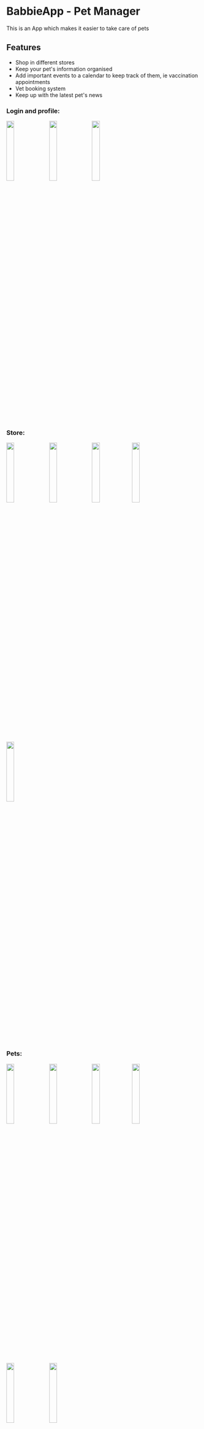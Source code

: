 # BabbieApp - Pet Manager

This is an App which makes it easier to take care of pets

## Features 

* Shop in different stores
* Keep your pet's information organised
* Add important events to a calendar to keep track of them, ie vaccination appointments
* Vet booking system
* Keep up with the latest pet's news

### Login and profile: 

<img src="https://user-images.githubusercontent.com/41966773/103965087-f83aa000-512a-11eb-9436-fd3262a2ac3a.jpg" width="20%" height="20%">&ensp;
<img src="https://user-images.githubusercontent.com/41966773/103966090-2a4d0180-512d-11eb-9ded-af018e5d33bc.jpg" width="20%" height="20%">&ensp;
<img src="https://user-images.githubusercontent.com/41966773/103966093-2ae59800-512d-11eb-9a19-a3d57a5b4bee.jpg" width="20%" height="20%">

### Store:

<img src="https://user-images.githubusercontent.com/41966773/103965356-8d3d9900-512b-11eb-8aa7-1ca68a95e108.jpg" width="20%" height="20%">&ensp;
<img src="https://user-images.githubusercontent.com/41966773/103965368-90388980-512b-11eb-98d7-26e39373a64c.jpg" width="20%" height="20%">&ensp;
<img src="https://user-images.githubusercontent.com/41966773/103965375-929ae380-512b-11eb-9a6c-a3739deeb55b.jpg" width="20%" height="20%">
<img src="https://user-images.githubusercontent.com/41966773/103965405-a1819600-512b-11eb-9622-8cd894995cd9.jpg" width="20%" height="20%">&ensp;
<img src="https://user-images.githubusercontent.com/41966773/103965416-a5adb380-512b-11eb-8ed6-71ff01b9b065.jpg" width="20%" height="20%">

### Pets:

<img src="https://user-images.githubusercontent.com/41966773/103965782-7fd4de80-512c-11eb-8bcc-80c06ca016cd.jpg" width="20%" height="20%">&ensp;
<img src="https://user-images.githubusercontent.com/41966773/103965791-83686580-512c-11eb-8aee-ff129ae4b12a.jpg" width="20%" height="20%">&ensp;
<img src="https://user-images.githubusercontent.com/41966773/103965792-8400fc00-512c-11eb-81d9-3f6691d10554.jpg" width="20%" height="20%">
<img src="https://user-images.githubusercontent.com/41966773/103965793-84999280-512c-11eb-8c1d-82a792fbe689.jpg" width="20%" height="20%">&ensp;
<img src="https://user-images.githubusercontent.com/41966773/103965796-84999280-512c-11eb-921e-fc8cbf914d21.jpg" width="20%" height="20%">&ensp;
<img src="https://user-images.githubusercontent.com/41966773/103965797-85322900-512c-11eb-97e5-896a7c87b407.jpg" width="20%" height="20%">

### Appointments:

<img src="https://user-images.githubusercontent.com/41966773/103965944-cfb3a580-512c-11eb-8de3-567b8437bad5.jpg" width="20%" height="20%">&ensp;
<img src="https://user-images.githubusercontent.com/41966773/104336186-24a34300-54c2-11eb-85a5-848c83928d1c.jpg" width="20%" height="20%">

### Events:

<img src="https://user-images.githubusercontent.com/41966773/104337033-0c7ff380-54c3-11eb-960b-1814c364cab8.jpg" width="20%" height="20%">&ensp;
<img src="https://user-images.githubusercontent.com/41966773/104336670-a8f5c600-54c2-11eb-8529-df24ac967809.jpg" width="20%" height="20%">&ensp;
<img src="https://user-images.githubusercontent.com/41966773/104336677-aa26f300-54c2-11eb-8cb6-cc3fbf99f4ec.jpg" width="20%" height="20%">

## Libraries

* [Glide](https://github.com/bumptech/glide/)
* [Gson](https://github.com/google/gson/)
* [Hilt](https://dagger.dev/hilt/)
* [Retrofit](https://square.github.io/retrofit/)
* [Coroutines](https://github.com/Kotlin/kotlinx.coroutines)
* [Firebase Authentication](https://firebase.google.com/docs/auth)
* [Room Persistence Library](https://developer.android.com/topic/libraries/architecture/room)


## App Architecture

* MVVM

## Developed By

Viviana Amezquita
